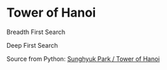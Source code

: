 # Tower of Hanoi

Breadth First Search

Deep First Search

Source from Python: [Sunghyuk Park / Tower of Hanoi](https://github.com/sunghyukpark/tower_of_hanoi)
